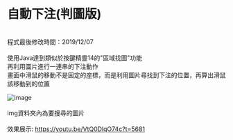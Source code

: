 # 自動下注(判圖版)
<br>
程式最後修改時間：2019/12/07
<br>
<br>
使用Java達到類似於按鍵精靈14的"區域找圖"功能
<br>
再利用圖片進行一連串的下注動作
<br>
畫面中滑鼠的移動不是固定的座標，而是利用圖片尋找到下注的位置，再算出滑鼠該移動到的位置

![image](https://github.com/WhiteEyeYan/-/blob/main/img/bet%E5%A4%A7.PNG)
<br>
<br>
img資料夾內為要搜尋的圖片
<br>
<br>
效果展示:
https://youtu.be/VtQ0DlqO74c?t=5681

<br>
<br>
<br＞
此版常有無法正確找到圖片、無法正確判讀下注的場次......
<br＞
此外因為需控制滑鼠，無法在後台運行，必須使用VM
